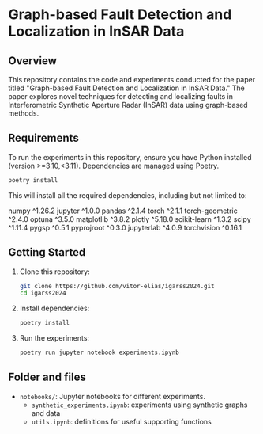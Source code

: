 # Graph-based Fault Detection and Localization in InSAR Data

## Overview

This repository contains the code and experiments conducted for the paper titled "Graph-based Fault Detection and Localization in InSAR Data." The paper explores novel techniques for detecting and localizing faults in Interferometric Synthetic Aperture Radar (InSAR) data using graph-based methods.

## Requirements

To run the experiments in this repository, ensure you have Python installed (version >=3.10,<3.11). Dependencies are managed using Poetry. 

```bash
poetry install
```

This will install all the required dependencies, including but not limited to:

numpy ^1.26.2
jupyter ^1.0.0
pandas ^2.1.4
torch ^2.1.1
torch-geometric ^2.4.0
optuna ^3.5.0
matplotlib ^3.8.2
plotly ^5.18.0
scikit-learn ^1.3.2
scipy ^1.11.4
pygsp ^0.5.1
pyprojroot ^0.3.0
jupyterlab ^4.0.9
torchvision ^0.16.1


## Getting Started

1. Clone this repository:

    ```bash
    git clone https://github.com/vitor-elias/igarss2024.git
    cd igarss2024
    ```

2. Install dependencies:

    ```bash
    poetry install
    ```

3. Run the experiments:

    ```bash
    poetry run jupyter notebook experiments.ipynb
    ```

## Folder and files

- `notebooks/`: Jupyter notebooks for different experiments.
    - `synthetic_experiments.ipynb`: experiments using synthetic graphs and data
    - `utils.ipynb`: definitions for useful supporting functions

